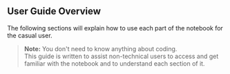 ## User Guide Overview

The following sections will explain how to use each part of the notebook for the casual user.

> **Note:** You don't need to know anything about coding.  
> This guide is written to assist non-technical users to access and get familiar with the notebook and to understand each section of it.
